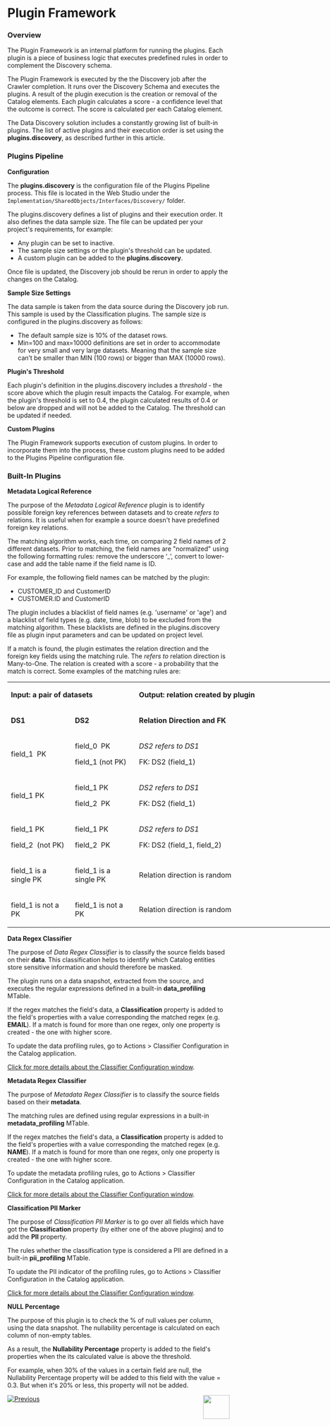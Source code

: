 <web>

# Plugin Framework

### Overview

The Plugin Framework is an internal platform for running the plugins. Each plugin is a piece of business logic that executes predefined rules in order to complement the Discovery schema. 

The Plugin Framework is executed by the the Discovery job after the Crawler completion. It runs over the Discovery Schema and executes the plugins. A result of the plugin execution is the creation or removal of the Catalog elements. Each plugin calculates a score - a confidence level that the outcome is correct. The score is calculated per each Catalog element.

The Data Discovery solution includes a constantly growing list of built-in plugins. The list of active plugins and their execution order is set using the **plugins.discovery**, as described further in this article.

### Plugins Pipeline

**Configuration**

The **plugins.discovery** is the configuration file of the Plugins Pipeline process. This file is located in the Web Studio under the ```Implementation/SharedObjects/Interfaces/Discovery/``` folder.

The plugins.discovery defines a list of plugins and their execution order. It also defines the data sample size. The file can be updated per your project's requirements, for example: 

* Any plugin can be set to inactive.
* The sample size settings or the plugin's threshold can be updated.
* A custom plugin can be added to the **plugins.discovery**. 

Once file is updated, the Discovery job should be rerun in order to apply the changes on the Catalog.

**Sample Size Settings**

The data sample is taken from the data source during the Discovery job run. This sample is used by the Classification plugins. The sample size is configured in the plugins.discovery as follows:

* The default sample size is 10% of the dataset rows.
* Min=100 and max=10000 definitions are set in order to accommodate for very small and very large datasets. Meaning that the sample size can’t be smaller than MIN (100 rows) or bigger than MAX (10000 rows).

**Plugin's Threshold**

Each plugin's definition in the plugins.discovery includes a *threshold* - the score above which the plugin result impacts the Catalog. For example, when the plugin's threshold is set to 0.4, the plugin calculated results of 0.4 or below are dropped and will not be added to the Catalog. The threshold can be updated if needed. 

**Custom Plugins**

The Plugin Framework supports execution of custom plugins. In order to incorporate them into the process, these custom plugins need to be added to the Plugins Pipeline configuration file.

### Built-In Plugins

**Metadata Logical Reference**

The purpose of the *Metadata Logical Reference* plugin is to identify possible foreign key references between datasets and to create *refers to* relations. It is useful when for example a source doesn't have predefined foreign key relations. 

The matching algorithm works, each time, on comparing 2 field names of 2 different datasets. Prior to matching, the field names are "normalized" using the following formatting rules: remove the underscore ‘_’, convert to lower-case and add the table name if the field name is ID. 

For example, the following field names can be matched by the plugin:

* CUSTOMER_ID and CustomerID
* CUSTOMER.ID and CustomerID

The plugin includes a blacklist of field names (e.g. 'username' or 'age') and a blacklist of field types (e.g. date, time, blob) to be excluded from the matching algorithm. These blacklists are defined in the plugins.discovery file as plugin input parameters and can be updated on project level.

If a match is found, the plugin estimates the relation direction and the foreign key fields using the matching rule. The *refers to* relation direction is Many-to-One. The relation is created with a score - a probability that the match is correct. Some examples of the matching rules are:

<table style="width: 900px;">
<tbody>
<tr>
<td style="width: 125px;" colspan="2"><strong>Input: a pair of datasets</strong></td>
<td style="width: 650px;" colspan="2">
<p><strong>Output: relation created by plugin</strong></p>
</td>
</tr>
<tr>
<td style="width: 125px;">
<p><strong>DS1</strong></p>
</td>
<td style="width: 125px;">
<p><strong>DS2</strong></p>
</td>
<td style="width: 600px;">
<p><strong>Relation Direction and FK</strong></p>
</td>
<td style="width: 50px;">
<p><strong>Score</strong></p>
</td>
</tr>
<tr>
<td style="width: 141.016px;">
<p>field_1&nbsp; PK</p>
</td>
<td style="width: 141.016px;">
<p>field_0&nbsp; PK</p>
<p>field_1 (not PK)</p>
</td>
<td style="width: 190.531px;">
<p><em>DS2 refers to DS1</em></p>
<p>FK: DS2 (field_1)</p>
</td>
<td style="width: 49.4375px;">
<p>High</p>
</td>
</tr>
<tr>
<td style="width: 141.016px;">
<p>field_1 PK</p>
</td>
<td style="width: 141.016px;">
<p>field_1 PK</p>
<p>field_2&nbsp; PK</p>
</td>
<td style="width: 190.531px;">
<p><em>DS2 refers to DS1</em></p>
<p>FK: DS2 (field_1)</p>
</td>
<td style="width: 49.4375px;">
<p>High</p>
</td>
</tr>
<tr>
<td style="width: 141.016px;">
<p>field_1 PK</p>
<p>field_2&nbsp; (not PK)</p>
</td>
<td style="width: 141.016px;">
<p>field_1 PK</p>
<p>field_2&nbsp; PK</p>
</td>
<td style="width: 190.531px;">
<p><em>DS2 refers to DS1</em></p>
<p>FK: DS2 (field_1, field_2)</p>
</td>
<td style="width: 49.4375px;">
<p>High</p>
</td>
</tr>
<tr>
<td style="width: 141.016px;">
<p>field_1 is a single PK</p>
</td>
<td style="width: 141.016px;">
<p>field_1 is a single PK</p>
</td>
<td style="width: 190.531px;">
<p>Relation direction is random</p>
</td>
<td style="width: 49.4375px;">
<p>Low</p>
</td>
</tr>
<tr>
<td style="width: 141.016px;">
<p>field_1 is not a PK</p>
</td>
<td style="width: 141.016px;">
<p>field_1 is not a PK</p>
</td>
<td style="width: 190.531px;">
<p>Relation direction is random</p>
</td>
<td style="width: 49.4375px;">
<p>Low</p>
</td>
</tr>
</tbody>
</table>



**Data Regex Classifier**

The purpose of *Data Regex Classifier* is to classify the source fields based on their **data**. This classification helps to identify which Catalog entities store sensitive information and should therefore be masked. 

The plugin runs on a data snapshot, extracted from the source, and executes the regular expressions defined in a built-in **data_profiling** MTable. 

If the regex matches the field's data, a **Classification** property is added to the field's properties with a value corresponding the matched regex (e.g. **EMAIL**). If a match is found for more than one regex, only one property is created  - the one with higher score.

To update the data profiling rules, go to Actions > Classifier Configuration in the Catalog application. 

[Click for more details about the Classifier Configuration window](05_catalog_app.md#classifier-configuration-window).

**Metadata Regex Classifier**

The purpose of *Metadata Regex Classifier* is to classify the source fields based on their **metadata**. 

The matching rules are defined using regular expressions in a built-in **metadata_profiling** MTable. 

If the regex matches the field's data, a **Classification** property is added to the field's properties with a value corresponding the matched regex (e.g. **NAME**). If a match is found for more than one regex, only one property is created  - the one with higher score.

To update the metadata profiling rules, go to Actions > Classifier Configuration in the Catalog application. 

[Click for more details about the Classifier Configuration window](05_catalog_app.md#classifier-configuration-window).

**Classification PII Marker**

The purpose of *Classification PII Marker* is to go over all fields which have got the **Classification** property (by either one of the above plugins)  and to add the **PII** property. 

The rules whether the classification type is considered a PII are defined in a built-in **pii_profiling** MTable. 

To update the PII indicator of the profiling rules, go to Actions > Classifier Configuration in the Catalog application. 

[Click for more details about the Classifier Configuration window](05_catalog_app.md#classifier-configuration-window).

**NULL Percentage**

The purpose of this plugin is to check the % of null values per column, using the data snapshot. The nullability percentage is calculated on each column of non-empty tables. 

As a result, the **Nullability Percentage** property is added to the field's properties when the its calculated value is above the threshold. 

For example, when 30% of the values in a certain field are null, the Nullability Percentage property will be added to this field with the value = 0.3. But when it's 20% or less, this property will not be added.



[![Previous](/articles/images/Previous.png)](03_discovery_process.md)[<img align="right" width="60" height="54" src="/articles/images/Next.png">](04a_catalog_integration_with_fabric.md) 

</web>
